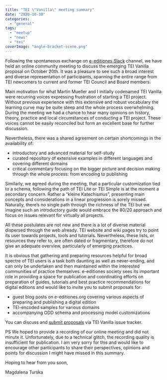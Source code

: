 ```yaml
---
title: "TEI \"Vanilla\" meeting summary"
date: "2020-10-30"
categories: 
  - "general"
tags: 
  - "meetup"
  - "news"
  - "tei"
coverImage: "angle-bracket-scene.png"
---
```


Following the spontaneous exchange on [e-editiones Slack](https://join.slack.com/t/e-editiones/shared_invite/zt-e19jc03q-OFaVni~_lh6emSHen6pswg "e-editiones Slack") channel, we have held an online community meeting to discuss the emerging TEI Vanilla proposal on October 20th. It was a pleasure to see such a broad interest and diverse representation of participants, spanning the entire range from TEI newcomers to current and former TEI Council and Board members.

Main motivation for what Martin Mueller and I initially codenamed TEI Vanilla were recurring voices expressing frustration of starting a TEI project. Without previous experience with this extensive and robust vocabulary the learning curve may be quite steep and the whole process overwhelming. During the meeting we had a chance to hear many opinions on history, theory, practice and local circumstances of conducting a TEI project. These voices cannot be easily reconciled but form an excellent base for further discussion.

Nevertheless, there was a shared agreement on certain shortcomings in the availability of:

- introductory and advanced material for self-study
- curated repository of extensive examples in different languages and covering different domains
- critical commentary focusing on the bigger picture and decision making through the whole process: from encoding to publishing

Similarly, we agreed during the meeting, that a particular customization tied to a schema, following the path of TEI Lite or TEI Simple is at the moment a secondary concern. Rather a “kleine Katechismus”, presenting main concepts and considerations in a linear progression is sorely missed. Naturally, there’s no single path through the richness of the TEI but we imagine such an introductory guide would embrace the 80/20 approach and focus on issues relevant for virtually all projects.

All these postulates are not new and there is a lot of diverse material dispersed through the web already. TEI website and wiki pages try to point its user towards projects, tools and tutorials. Nevertheless, these lists, or resources they refer to, are often dated or fragmentary, therefore do not give an adequate overview, particularly of emerging practices.

It is obvious that gathering and preparing resources helpful for broad spectre of TEI users is a task both daunting as well as never-ending, and can only be undertaken and then maintained within the interested communities of practice themselves. e-editiones society sees its important role in providing a space for publication and coordinating efforts on preparation of guides, tutorials and best practice recommendations for digital editions and would like to invite you to submit proposals for:

- guest blog posts on e-editiones.org covering various aspects of preparing and publishing a digital edition
- TEI-encoded samples for various domains
- accompanying ODD schema and processing model customizations

You can discuss and [submit proposals](https://github.com/eeditiones/tei-vanilla/issues "submit proposals") via TEI Vanilla issue tracker.

PS We hoped to provide a recording of our online meeting and did not minute it. Unfortunately, due to a technical glitch, the recording quality is insufficient for publication. I am very sorry for this and would like to encourage other participants to share their perspectives, opinions and points for discussion I might have missed in this summary.

Hoping to hear from you soon,

Magdalena Turska
